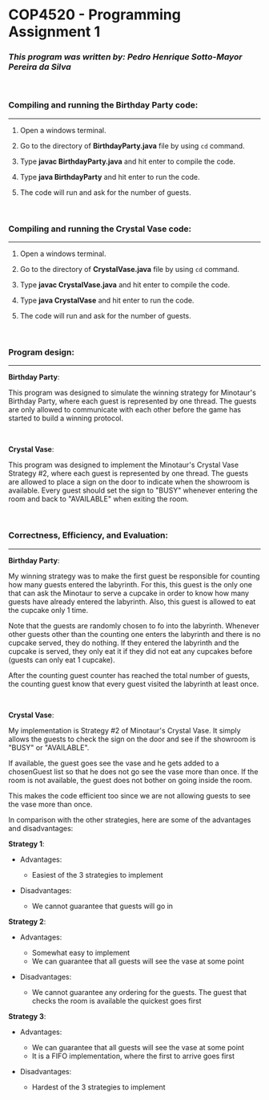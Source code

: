 # COP4520 - Programming Assignment 1

### _This program was written by: Pedro Henrique Sotto-Mayor Pereira da Silva_

<br />

### Compiling and running the Birthday Party code:

---

1. Open a windows terminal.

2. Go to the directory of **BirthdayParty.java** file by using `cd` command.

3. Type **javac BirthdayParty.java** and hit enter to compile the code.

4. Type **java BirthdayParty** and hit enter to run the code.

5. The code will run and ask for the number of guests.

<br />

### Compiling and running the Crystal Vase code:

---

1. Open a windows terminal.

2. Go to the directory of **CrystalVase.java** file by using `cd` command.

3. Type **javac CrystalVase.java** and hit enter to compile the code.

4. Type **java CrystalVase** and hit enter to run the code.

5. The code will run and ask for the number of guests.

<br />

### Program design:

---

**Birthday Party**:

This program was designed to simulate the winning strategy for Minotaur's Birthday Party, where each guest is represented by one thread. The guests are only allowed to communicate with each other before the game has started to build a winning protocol.

<br />

**Crystal Vase**:

This program was designed to implement the Minotaur's Crystal Vase Strategy #2, where each guest is represented by one thread. The guests are allowed to place a sign on the door to indicate when the showroom is available. Every guest should set the sign to "BUSY" whenever entering the room and back to "AVAILABLE" when exiting the room.

<br />

### Correctness, Efficiency, and Evaluation:

---

**Birthday Party**:

My winning strategy was to make the first guest be responsible for counting how many guests entered the labyrinth. For this, this guest is the only one that can ask the Minotaur to serve a cupcake in order to know how many guests have already entered the labyrinth. Also, this guest is allowed to eat the cupcake only 1 time.

Note that the guests are randomly chosen to fo into the labyrinth. Whenever other guests other than the counting one enters the labyrinth and there is no cupcake served, they do nothing. If they entered the labyrinth and the cupcake is served, they only eat it if they did not eat any cupcakes before (guests can only eat 1 cupcake).

After the counting guest counter has reached the total number of guests, the counting guest know that every guest visited the labyrinth at least once.

<br />

**Crystal Vase**:

My implementation is Strategy #2 of Minotaur's Crystal Vase. It simply allows the guests to check the sign on the door and see if the showroom is "BUSY" or "AVAILABLE".

If available, the guest goes see the vase and he gets added to a chosenGuest list so that he does not go see the vase more than once. If the room is not available, the guest does not bother on going inside the room.

This makes the code efficient too since we are not allowing guests to see the vase more than once.

In comparison with the other strategies, here are some of the advantages and disadvantages:

**Strategy 1**:

- Advantages:

  - Easiest of the 3 strategies to implement

- Disadvantages:

  - We cannot guarantee that guests will go in

**Strategy 2**:

- Advantages:

  - Somewhat easy to implement
  - We can guarantee that all guests will see the vase at some point

- Disadvantages:

  - We cannot guarantee any ordering for the guests. The guest that checks the room is available the quickest goes first

**Strategy 3**:

- Advantages:

  - We can guarantee that all guests will see the vase at some point
  - It is a FIFO implementation, where the first to arrive goes first

- Disadvantages:

  - Hardest of the 3 strategies to implement
